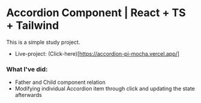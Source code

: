 # Accordion Component | React + TS + Tailwind

This is a simple study project.
* Live-project: (Click-here)[https://accordion-pi-mocha.vercel.app/]

### What I've did:
* Father and Child component relation
* Modifying individual Accordion item through click and updating the state afterwards